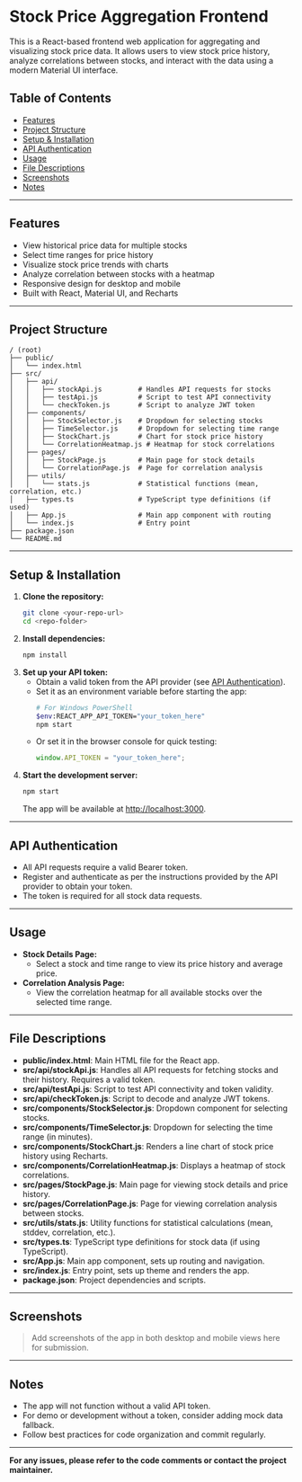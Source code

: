 # Stock Price Aggregation Frontend

This is a React-based frontend web application for aggregating and visualizing stock price data. It allows users to view stock price history, analyze correlations between stocks, and interact with the data using a modern Material UI interface.

## Table of Contents
- [Features](#features)
- [Project Structure](#project-structure)
- [Setup & Installation](#setup--installation)
- [API Authentication](#api-authentication)
- [Usage](#usage)
- [File Descriptions](#file-descriptions)
- [Screenshots](#screenshots)
- [Notes](#notes)

---

## Features
- View historical price data for multiple stocks
- Select time ranges for price history
- Visualize stock price trends with charts
- Analyze correlation between stocks with a heatmap
- Responsive design for desktop and mobile
- Built with React, Material UI, and Recharts

---

## Project Structure
```
/ (root)
├── public/
│   └── index.html
├── src/
│   ├── api/
│   │   ├── stockApi.js         # Handles API requests for stocks
│   │   ├── testApi.js          # Script to test API connectivity
│   │   └── checkToken.js       # Script to analyze JWT token
│   ├── components/
│   │   ├── StockSelector.js    # Dropdown for selecting stocks
│   │   ├── TimeSelector.js     # Dropdown for selecting time range
│   │   ├── StockChart.js       # Chart for stock price history
│   │   └── CorrelationHeatmap.js # Heatmap for stock correlations
│   ├── pages/
│   │   ├── StockPage.js        # Main page for stock details
│   │   └── CorrelationPage.js  # Page for correlation analysis
│   ├── utils/
│   │   └── stats.js            # Statistical functions (mean, correlation, etc.)
│   ├── types.ts                # TypeScript type definitions (if used)
│   ├── App.js                  # Main app component with routing
│   └── index.js                # Entry point
├── package.json
└── README.md
```

---

## Setup & Installation
1. **Clone the repository:**
   ```sh
   git clone <your-repo-url>
   cd <repo-folder>
   ```
2. **Install dependencies:**
   ```sh
   npm install
   ```
3. **Set up your API token:**
   - Obtain a valid token from the API provider (see [API Authentication](#api-authentication)).
   - Set it as an environment variable before starting the app:
     ```sh
     # For Windows PowerShell
     $env:REACT_APP_API_TOKEN="your_token_here"
     npm start
     ```
   - Or set it in the browser console for quick testing:
     ```js
     window.API_TOKEN = "your_token_here";
     ```
4. **Start the development server:**
   ```sh
   npm start
   ```
   The app will be available at [http://localhost:3000](http://localhost:3000).

---

## API Authentication
- All API requests require a valid Bearer token.
- Register and authenticate as per the instructions provided by the API provider to obtain your token.
- The token is required for all stock data requests.

---

## Usage
- **Stock Details Page:**
  - Select a stock and time range to view its price history and average price.
- **Correlation Analysis Page:**
  - View the correlation heatmap for all available stocks over the selected time range.

---

## File Descriptions
- **public/index.html**: Main HTML file for the React app.
- **src/api/stockApi.js**: Handles all API requests for fetching stocks and their history. Requires a valid token.
- **src/api/testApi.js**: Script to test API connectivity and token validity.
- **src/api/checkToken.js**: Script to decode and analyze JWT tokens.
- **src/components/StockSelector.js**: Dropdown component for selecting stocks.
- **src/components/TimeSelector.js**: Dropdown for selecting the time range (in minutes).
- **src/components/StockChart.js**: Renders a line chart of stock price history using Recharts.
- **src/components/CorrelationHeatmap.js**: Displays a heatmap of stock correlations.
- **src/pages/StockPage.js**: Main page for viewing stock details and price history.
- **src/pages/CorrelationPage.js**: Page for viewing correlation analysis between stocks.
- **src/utils/stats.js**: Utility functions for statistical calculations (mean, stddev, correlation, etc.).
- **src/types.ts**: TypeScript type definitions for stock data (if using TypeScript).
- **src/App.js**: Main app component, sets up routing and navigation.
- **src/index.js**: Entry point, sets up theme and renders the app.
- **package.json**: Project dependencies and scripts.

---

## Screenshots
> Add screenshots of the app in both desktop and mobile views here for submission.

---

## Notes
- The app will not function without a valid API token.
- For demo or development without a token, consider adding mock data fallback.
- Follow best practices for code organization and commit regularly.

---

**For any issues, please refer to the code comments or contact the project maintainer.** 